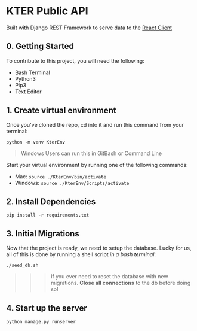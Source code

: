 # KTER Public API

Built with Django REST Framework
to serve data to the [React Client](https://github.com/joekennerly/kterclient)

## 0. Getting Started
To contribute to this project, you will need the following:
* Bash Terminal
* Python3
* Pip3
* Text Editor

## 1. Create virtual environment
Once you've cloned the repo, cd into it and run this command from your terminal:
```
python -m venv KterEnv
```
>Windows Users can run this in GitBash or Command Line

Start your virtual environment by running one of the following commands:
* Mac: `source ./KterEnv/bin/activate`
* Windows: `source ./KterEnv/Scripts/activate`

## 2. Install Dependencies
```
pip install -r requirements.txt
```

## 3. Initial Migrations
Now that the project is ready, we need to setup the database. Lucky for us, all of this is done by running a shell script *in a bash terminal*:
```
./seed_db.sh
```
>>> If you ever need to reset the database with new migrations. **Close all connections** to the db before doing so!

## 4. Start up the server
```
python manage.py runserver
```